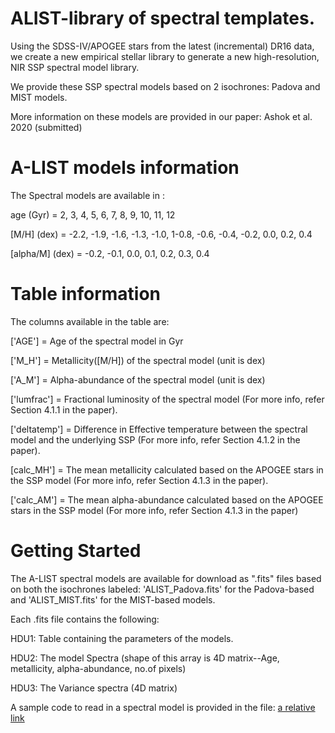 # ALIST-library of spectral templates.
Using the SDSS-IV/APOGEE stars from the latest (incremental) DR16 data, we create a new empirical stellar library to generate a new high-resolution, NIR SSP spectral model library.

We provide these SSP spectral models based on 2 isochrones: Padova and MIST models.

More information on these models are provided in our paper: Ashok et al. 2020 (submitted)

# A-LIST models information
The Spectral models are available in :

age (Gyr) = 2, 3, 4, 5, 6, 7, 8, 9, 10, 11, 12

[M/H] (dex) = -2.2, -1.9, -1.6, -1.3, -1.0, 1-0.8, -0.6, -0.4, -0.2, 0.0, 0.2, 0.4

[alpha/M] (dex) = -0.2, -0.1, 0.0, 0.1, 0.2, 0.3, 0.4


# Table information
The columns available in the table are:

['AGE'] = Age of the spectral model in Gyr

['M_H'] = Metallicity([M/H]) of the spectral model (unit is dex)

['A_M'] = Alpha-abundance of the spectral model (unit is dex)

['lumfrac'] = Fractional luminosity of the spectral model (For more info, refer Section 4.1.1 in the paper).

['deltatemp'] = Difference in Effective temperature between the spectral model and the underlying SSP (For more info, refer Section 4.1.2 in the paper).

[calc_MH'] = The mean metallicity calculated based on the APOGEE stars in the SSP model (For more info, refer Section 4.1.3 in the paper).

['calc_AM'] = The mean alpha-abundance calculated based on the APOGEE stars in the SSP model (For more info, refer Section 4.1.3 in the paper)
    
# Getting Started
The A-LIST spectral models are available for download as ".fits" files based on both the isochrones labeled: 'ALIST_Padova.fits' for the Padova-based and 'ALIST_MIST.fits' for the MIST-based models. 

Each .fits file contains the following:

HDU1: Table containing the parameters of the models. 

HDU2: The model Spectra (shape of this array is 4D matrix--Age, metallicity, alpha-abundance, no.of pixels)

HDU3: The Variance spectra (4D matrix)

A sample code to read in a spectral model is provided in the file: [a relative link](alist_call.py)
